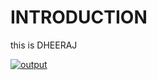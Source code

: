 # INTRODUCTION

this is DHEERAJ

<a href="https://ibb.co/yp6v16s"><img src="https://i.ibb.co/yp6v16s/output.png" alt="output" border="0" /></a>
